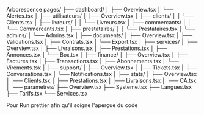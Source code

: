 Arborescence
pages/
├── dashboard/
│ ├── Overview.tsx
│ └── Alertes.tsx
│
├── utilisateurs/
│ ├── Overview.tsx
│ ├── clients/
│ │ └── Clients.tsx
│ ├── livreurs/
│ │ └── Livreurs.tsx
│ ├── commercants/
│ │ └── Commercants.tsx
│ ├── prestataires/
│ │ └── Prestataires.tsx
│ └── admins/
│ └── Admins.tsx
│
├── documents/
│ ├── Overview.tsx
│ ├── Validations.tsx
│ ├── Contrats.tsx
│ └── Export.tsx
│
├── services/
│ ├── Overview.tsx
│ ├── Livraisons.tsx
│ ├── Prestations.tsx
│ ├── Annonces.tsx
│ └── Box.tsx
│
├── finance/
│ ├── Overview.tsx
│ ├── Factures.tsx
│ ├── Transactions.tsx
│ ├── Abonnements.tsx
│ └── Virements.tsx
│
├── support/
│ ├── Overview.tsx
│ ├── Tickets.tsx
│ ├── Conversations.tsx
│ └── Notifications.tsx
│
├── stats/
│ ├── Overview.tsx
│ ├── Clients.tsx
│ ├── Prestations.tsx
│ ├── Livraisons.tsx
│ └── CA.tsx
│
└── parametres/
├── Overview.tsx
├── Systeme.tsx
├── Langues.tsx
├── Tarifs.tsx
└── Services.tsx

Pour Run prettier afin qu'il soigne l'aperçue du code 
